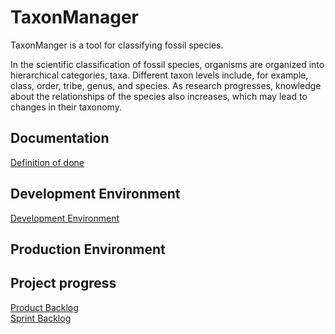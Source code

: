 # TaxonManager

TaxonManger is a tool for classifying fossil species.

In the scientific classification of fossil species, organisms are organized into hierarchical categories, taxa. Different taxon levels include, for example, class, order, tribe, genus, and species. As research progresses, knowledge about the relationships of the species also increases, which may lead to changes in their taxonomy.

## Documentation

[Definition of done](./docs/definition_of_done.md)

## Development Environment

[Development Environment](./docs/dev_environment.md)

## Production Environment

## Project progress

[Product Backlog](https://github.com/karilint/TaxonManager/projects/1)  
[Sprint Backlog](https://docs.google.com/spreadsheets/d/1Yv0OK8U75Q2zwGUySA_2B9S3rYz8OBQKHfaZ8EV1g_w/edit#gid=0)


